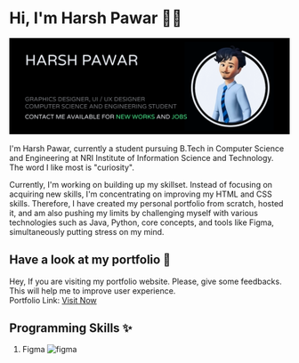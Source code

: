 # Hi, I'm Harsh Pawar 👋🏼


<img src="https://github.com/hyperdgx/hyperdgx/blob/main/Banner.png">

I'm Harsh Pawar, currently a student pursuing B.Tech in Computer Science and Engineering at NRI Institute of Information Science and Technology. The word I like most is "curiosity".

Currently, I'm working on building up my skillset. Instead of focusing on acquiring new skills, I'm concentrating on improving my HTML and CSS skills. Therefore, I have created my personal portfolio from scratch, hosted it, and am also pushing my limits by challenging myself with various technologies such as Java, Python, core concepts, and tools like Figma, simultaneously putting stress on my mind.

## Have a look at my portfolio 👀 <br>
Hey, If you are visiting my portfolio website. Please, give some feedbacks. This will help me to improve user experience. <br>
Portfolio Link: <a href="https://harshpawar.000webhostapp.com/">Visit Now</a> <br>
## Programming Skills ✨ <br>

1. Figma <img width="48" height="48" src="https://img.icons8.com/fluency/48/figma.png" alt="figma"/>


